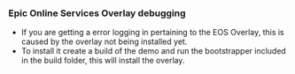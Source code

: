 ### Epic Online Services Overlay debugging

- If you are getting a error logging in pertaining to the EOS Overlay, this is caused by the overlay not being installed yet. 
- To install it create a build of the demo and run the bootstrapper included in the build folder, this will install the overlay.
